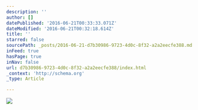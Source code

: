 ```yaml
---
description: ''
author: []
datePublished: '2016-06-21T00:33:33.071Z'
dateModified: '2016-06-21T00:32:18.614Z'
title: ''
starred: false
sourcePath: _posts/2016-06-21-d7b30986-9723-4d0c-8f32-a2a2eecfe388.md
inFeed: true
hasPage: true
inNav: false
url: d7b30986-9723-4d0c-8f32-a2a2eecfe388/index.html
_context: 'http://schema.org'
_type: Article

---
```

![](https://the-grid-user-content.s3-us-west-2.amazonaws.com/8ec31c0c-973e-43f7-8dfa-c7ef16c81bc1.jpg)